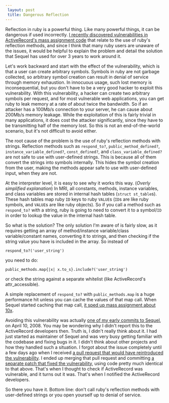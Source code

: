 ```yaml
---
 layout: post
 title: Dangerous Reflection
---
```


Reflection in ruby is a powerful thing.  Like many powerful things, it can be dangerous if used incorrectly.  <a href="http://groups.google.com/group/rubyonrails-security/browse_thread/thread/bb9dcf7701f8f1b7">I recently discovered vulnerabilities in ActiveRecord's mass assignment code</a> that relate to the use of ruby's reflection methods, and since I think that many ruby users are unaware of the issues, it would be helpful to explain the problem and detail the solution that Sequel has used for over 3 years to work around it.

Let's work backward and start with the effect of the vulnerability, which is that a user can create arbitrary symbols.  Symbols in ruby are not garbage collected, so arbitrary symbol creation can result in denial of service through memory exhaustion.  In innocuous usage, such lost memory is inconsequential, but you don't have to be a very good hacker to exploit this vulnerability.  With this vulnerability, a hacker can create two arbitrary symbols per request, and for most vulnerable web applications, you can get ruby to leak memory at a rate of about twice the bandwidth.  So if an attacker has a 100Mb/s connection to your server, he can cause about 200Mb/s memory leakage.  While the exploitation of this is fairly trivial in many applications, it does cost the attacker significantly, since they have to be transmitting half of the memory lost.  So this is not an end-of-the-world scenario, but it's not difficult to avoid either.

The root cause of the problem is the use of ruby's reflection methods with strings.  Reflection methods such as <code>respond_to?</code>, <code>public_method_defined?</code>, <code>instance_variable_defined?</code>, <code>const_defined?</code>, and <code>class_variable_defined?</code> are not safe to use with user-defined strings.  This is because all of them convert the strings into symbols internally.  This hides the symbol creation from the user, making the methods appear safe to use with user-defined input, when they are not.

At the interpreter level, it is easy to see why it works this way. (<em>Overly simplified explanation</em>) In MRI, all constants, methods, instance variables, and class variables are stored in internal hash tables (<code>struct st_table</code>s).  These hash tables map ruby <code>ID</code> keys to ruby <code>VALUE</code>s (<code>ID</code>s are like ruby symbols, and <code>VALUE</code>s are like ruby objects).  So if you call a method such as <code>respond_to?</code> with a string, ruby is going to need to convert it to a symbol/<code>ID</code> in order to lookup the value in the internal hash table.

So what is the solution?  The only solution I'm aware of is fairly slow, as it requires getting an array of method/instance variable/class variable/constant names, converting it to strings, and then checking if the string value you have is included in the array.  So instead of

    respond_to?('user_string')

you need to do:

    public_methods.map{|x| x.to_s}.include?('user_string')

or check the string against a separate whitelist (like ActiveRecord's attr_accessible).

A simple replacement of <code>respond_to?</code> with <code>public_methods.map</code> is a huge performance hit unless you can cache the values of that map call.  When Sequel started caching that map call, <a href="https://github.com/jeremyevans/sequel/commit/133d7b77d39704f847160df0b06f1ee261ada386">it sped up mass assignment about 10x</a>.

Avoiding this vulnerability was actually <a href="https://github.com/jeremyevans/sequel/commit/f79b53e635fd81dd28d9ab30c1ab4ae95e820f0c">one of my early commits to Sequel</a>, on April 10, 2008.  You may be wondering why I didn't report this to the ActiveRecord developers then.  Truth is, I didn't really think about it.  I had just started as maintainer of Sequel and was very busy getting familiar with the codebase and fixing bugs in it.  I didn't think about other projects and how they handled such a situation.  I forgot about the issue completely until a few days ago when I received <a href="https://github.com/jeremyevans/sequel/pull/369">a pull request that would have reintroduced the vulnerability</a>.  I ended up merging that pull request and committing <a href="https://github.com/jeremyevans/sequel/commit/90adf2e76656a0a459efb2c8e47c498e04c18fd3">a separate patch that fixed the vulnerability</a>, using code pretty much identical to that above.  That's when I thought to check if ActiveRecord was vulnerable, and it turns out it was.  That's when I notified the ActiveRecord developers. 

So there you have it.  Bottom line: don't call ruby's reflection methods with user-defined strings or you open yourself up to denial of service.
